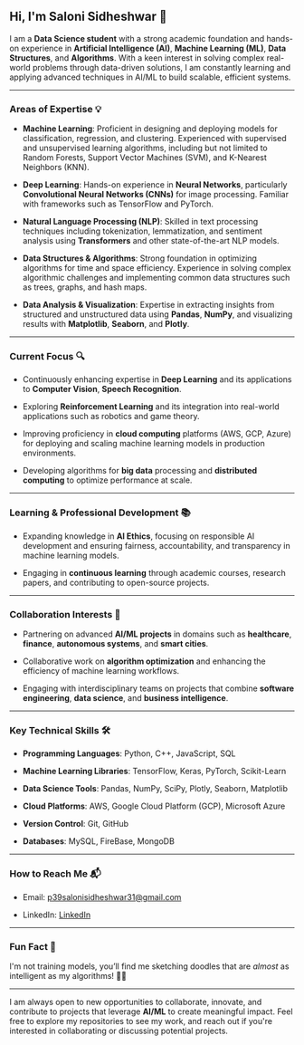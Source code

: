 ## Hi, I'm Saloni Sidheshwar 👋

I am a **Data Science student** with a strong academic foundation and hands-on experience in **Artificial Intelligence (AI)**, **Machine Learning (ML)**, **Data Structures**, and **Algorithms**. With a keen interest in solving complex real-world problems through data-driven solutions, I am constantly learning and applying advanced techniques in AI/ML to build scalable, efficient systems.

---

### Areas of Expertise 💡

- **Machine Learning**: Proficient in designing and deploying models for classification, regression, and clustering. Experienced with supervised and unsupervised learning algorithms, including but not limited to Random Forests, Support Vector Machines (SVM), and K-Nearest Neighbors (KNN).

- **Deep Learning**: Hands-on experience in **Neural Networks**, particularly **Convolutional Neural Networks (CNNs)** for image processing. Familiar with frameworks such as TensorFlow and PyTorch.

- **Natural Language Processing (NLP)**: Skilled in text processing techniques including tokenization, lemmatization, and sentiment analysis using **Transformers** and other state-of-the-art NLP models.

- **Data Structures & Algorithms**: Strong foundation in optimizing algorithms for time and space efficiency. Experience in solving complex algorithmic challenges and implementing common data structures such as trees, graphs, and hash maps.

- **Data Analysis & Visualization**: Expertise in extracting insights from structured and unstructured data using **Pandas**, **NumPy**, and visualizing results with **Matplotlib**, **Seaborn**, and **Plotly**.

---

### Current Focus 🔍

- Continuously enhancing expertise in **Deep Learning** and its applications to **Computer Vision**, **Speech Recognition**.

- Exploring **Reinforcement Learning** and its integration into real-world applications such as robotics and game theory.

- Improving proficiency in **cloud computing** platforms (AWS, GCP, Azure) for deploying and scaling machine learning models in production environments.

- Developing algorithms for **big data** processing and **distributed computing** to optimize performance at scale.

---

### Learning & Professional Development 📚

- Expanding knowledge in **AI Ethics**, focusing on responsible AI development and ensuring fairness, accountability, and transparency in machine learning models.

- Engaging in **continuous learning** through academic courses, research papers, and contributing to open-source projects.

---

### Collaboration Interests 🤝

- Partnering on advanced **AI/ML projects** in domains such as **healthcare**, **finance**, **autonomous systems**, and **smart cities**.

- Collaborative work on **algorithm optimization** and enhancing the efficiency of machine learning workflows.

- Engaging with interdisciplinary teams on projects that combine **software engineering**, **data science**, and **business intelligence**.

---

### Key Technical Skills 🛠️

- **Programming Languages**: Python, C++, JavaScript, SQL

- **Machine Learning Libraries**: TensorFlow, Keras, PyTorch, Scikit-Learn

- **Data Science Tools**: Pandas, NumPy, SciPy, Plotly, Seaborn, Matplotlib

- **Cloud Platforms**: AWS, Google Cloud Platform (GCP), Microsoft Azure

- **Version Control**: Git, GitHub

- **Databases**: MySQL, FireBase, MongoDB

---

### How to Reach Me 📬

- Email: p39salonisidheshwar31@gmail.com

- LinkedIn: [LinkedIn](https://www.linkedin.com/in/saloni-sidheshwar-067a8b259/)

---

### Fun Fact 🎨

I'm not training models, you’ll find me sketching doodles that are *almost* as intelligent as my algorithms! 🎨🤖

---

I am always open to new opportunities to collaborate, innovate, and contribute to projects that leverage **AI/ML** to create meaningful impact. Feel free to explore my repositories to see my work, and reach out if you're interested in collaborating or discussing potential projects.
